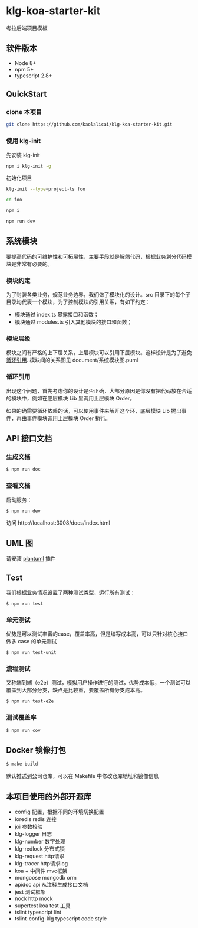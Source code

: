 # klg-koa-starter-kit
考拉后端项目模板

## 软件版本
- Node 8+
- npm 5+
- typescript 2.8+

## QuickStart

### clone 本项目

```bash
git clone https://github.com/kaolalicai/klg-koa-starter-kit.git
```

### 使用 klg-init

先安装 klg-init
```bash
npm i klg-init -g
```

初始化项目

```bash
klg-init --type=project-ts foo

cd foo

npm i

npm run dev
```




## 系统模块
要提高代码的可维护性和可拓展性，主要手段就是解耦代码，根据业务划分代码模块是非常有必要的。

### 模块约定
为了封装各类业务，规范业务边界，我们做了模块化的设计。src 目录下的每个子目录均代表一个模块，为了控制模块的引用关系，有如下约定：
- 模块通过 index.ts 暴露接口和函数；
- 模块通过 modules.ts 引入其他模块的接口和函数；


### 模块层级
模块之间有严格的上下层关系，上层模块可以引用下层模块。这样设计是为了避免[循环引用](http://www.ruanyifeng.com/blog/2015/11/circular-dependency.html).
模块间的关系图见 document/系统模块图.puml

### 循环引用
出现这个问题，首先考虑你的设计是否正确，大部分原因是你没有把代码放在合适的模块中，例如在底层模块 Lib 里调用上层模块 Order。

如果的确需要循环依赖的话，可以使用事件来解开这个环，底层模块 Lib 抛出事件，再由事件模块调用上层模块 Order 执行。

## API 接口文档

### 生成文档

```bash
$ npm run doc
```

### 查看文档
启动服务：

```bash
$ npm run dev
```

访问 http://localhost:3008/docs/index.html

## UML 图
请安装 [plantuml](http://plantuml.com/) 插件

## Test
我们根据业务情况设置了两种测试类型，运行所有测试：

```bash
$ npm run test
```

### 单元测试
优势是可以测试丰富的case，覆盖率高，但是编写成本高，可以只针对核心接口做多 case 的单元测试

```bash
$ npm run test-unit
```

### 流程测试
又称端到端（e2e）测试，模拟用户操作进行的测试，优势成本低，一个测试可以覆盖到大部分分支，缺点是比较重，要覆盖所有分支成本高。

```bash
$ npm run test-e2e
```

### 测试覆盖率

```bash
$ npm run cov
```

## Docker 镜像打包
```bash
$ make build
```
默认推送到公司仓库，可以在 Makefile 中修改仓库地址和镜像信息

## 本项目使用的外部开源库

- config 配置，根据不同的环境切换配置
- ioredis redis 连接
- joi 参数校验
- klg-logger 日志
- klg-number 数字处理
- klg-redlock 分布式锁
- klg-request http请求
- klg-tracer http请求log
- koa + 中间件 mvc框架
- mongoose mongodb orm
- apidoc api 从注释生成接口文档
- jest 测试框架
- nock http mock
- supertest koa test 工具
- tslint typescript lint
- tslint-config-klg typescript code style
